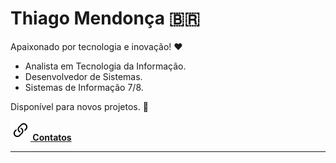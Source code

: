 # Thiago Mendonça 🇧🇷

Apaixonado por tecnologia e inovação! ❤

- Analista em Tecnologia da Informação.
- Desenvolvedor de Sistemas.
- Sistemas de Informação 7/8.

Disponível para novos projetos. 🖖

**[![](link.svg) Contatos](https://thiagodebugs.github.io/link-bio)**

---

<br>

<a href="https://github.com/anuraghazra/github-readme-stats">
    <div style="display: flex; justify-content: start; align-items: center;">
        <img style="margin: 0 5px; height: 200px;" src="https://github-readme-stats.vercel.app/api?username=thiagodebugs&count_private=true&show_icons=true" alt="">
        <img style="margin: 0 5px; height: 200px;" src="https://github-readme-stats.vercel.app/api/top-langs/?username=thiagodebugs&layout=compact" alt="">
    </div>
</a>
